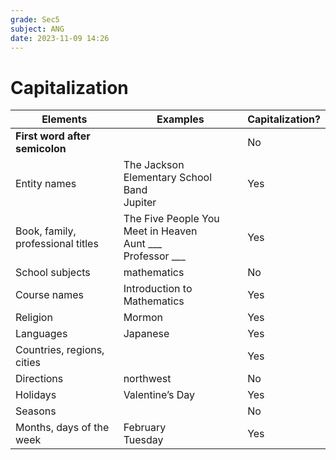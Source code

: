```yaml
---
grade: Sec5
subject: ANG
date: 2023-11-09 14:26
---
```


# Capitalization

| Elements                          | Examples                                                                  | Capitalization? |
| --------------------------------- | ------------------------------------------------------------------------- | --------------- |
| **First word after semicolon**    |                                                                           | No              |
| Entity names                      | The Jackson Elementary School Band<br>Jupiter                             | Yes             |
| Book, family, professional titles | The Five People You Meet in Heaven<br>Aunt \_\_\_<br>Professor \_\_\_<br> | Yes             |
| School subjects                   | mathematics                                                               | No              |
| Course names                      | Introduction to Mathematics                                               | Yes             |
| Religion                          | Mormon                                                                    | Yes             |
| Languages                         | Japanese                                                                  | Yes             |
| Countries, regions, cities        |                                                                           | Yes             |
| Directions                        | northwest                                                                 | No              |
| Holidays                          | Valentine’s Day                                                           | Yes             |
| Seasons                           |                                                                           | No              |
| Months, days of the week          | February<br>Tuesday                                                       | Yes             |

